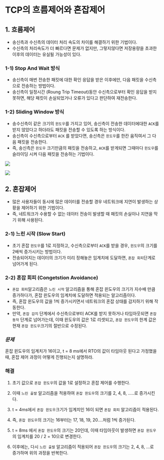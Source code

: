 # TCP의 흐름제어와 혼잡제어

## 1. 흐름제어

- 송신측과 수신측의 데이터 처리 속도의 차이를 해결하기 위한 기법이다.
- 수신측의 처리속도가 더 빠르다면 문제가 없지만, 그렇지않다면 저장용량을 초과한 이후의 데이터는 유실될 가능성이 있다.



### 1-1) Stop And Wait 방식

- 송신측이 매번 전송한 패킷에 대한 확인 응답을 받은 이후에만, 다음 패킷을 수신측으로 전송하는 방법이다.
- 송신측이 일정시간 (Roung Trip Timeout)동안 수신측으로부터 확인 응답을 받지 못하면, 해당 패킷이 손실되었거나 오류가 있다고 판단하여 재전송한다.



### 1-2) Sliding Window 방식

- 송수신측이 같은 크기의 `윈도우`를 가지고 있어, 송신측이 전송한 데이터에대한 `ACK`를 받지 않았다고 하더라도 패킷을 전송할 수 있도록 하는 방식이다.
- 송신측이 수신측으로부터 `ACK` 를 받았다면, 송신측은 `윈도우`를 한칸 움직여서 그 다음 패킷을 전송한다.
- 즉, 송신측은 `윈도우` 크기만큼의 패킷을 전송하고, `ACK`를 받게되면 그때마다 `윈도우`를 슬라이딩 시켜 다음 패킷을 전송하는 기법이다.

![](http://www.ktword.co.kr//img_data/1469_1.jpg)



![](http://www.ktword.co.kr//img_data/1469_2.JPG)



## 2. 혼잡제어

- 많은 사용자들이 동시에 많은 데이터를 전송할 경우 네트워크에 지연이 발생하는 상황을 제어하기 위한 기법이다.
- 즉, 네트워크가 수용할 수 없는 데이터 전송이 발생할 때 패킷의 손실이나 지연을 막기 위해 사용된다.



### 2-1) 느린 시작 (Slow Start)

- 초기 혼잡 `윈도우`를 1로 지정하고, 수신측으로부터 `ACK`를 받을 경우, `윈도우`의 크기를 2배씩 증가시키는 방법이다.
- 전송되어지는 데이터의 크기가 미리 정해놓은 임계치에 도달하면, `혼잡 회피`단계로 넘어가게 된다.



### 2-2) 혼잡 회피 (Congetstion Avoidance)

- `혼잡 회피`알고리즘은 `느린 시작` 알고리즘을 통해 혼잡 윈도우의 크기가 지수배 만큼 증가하다가, 혼잡 윈도우의 임계치에 도달하면 적용되는 알고리즘이다.
- 즉, 혼잡 윈도우의 값을 1씩 증가시키면서 네트워크의 혼잡 상태를 감지하기 위해 작동한다.
- 만약, `혼잡 감지` 단계에서 수신측으로부터 ACK를 받지 못하거나 타임아웃되면 `혼잡 동작` 단계로 넘어가는데, 이때 윈도우의 값은 1로 리셋되고, `혼잡 윈도우`의 한계 값은 현재 `혼잡 윈도우`크기의 절반으로 수정된다.



### *문제*

혼잡 윈도우의 임계치가 16이고, t = 8 ms에서 RTO의 값이 타임아웃 된다고 가정했을 때, 혼잡 제어 과정이 어떻게 진행되는지 설명하라.



### 해결

1. 초기 값으로 `혼잡 윈도우`의 값을 1로 설정하고 혼잡 제어를 수행한다.

2. 이때 `느린 출발` 알고리즘을 적용하여 `혼잡 윈도우`의 크기를 2, 4, 8, .....로 증가시킨다.
3. t = 4ms에서 `혼잡 윈도우`크기가 임계치인 16이 되면  `혼잡 회피` 알고리즘이 적용된다.
4. 즉, `혼잡 윈도우`의 크기는 16부터는 17, 18, 19, 20....처럼 1씩 증가된다.
5. t = 8ms 에서 `혼잡 윈도우`의 크기는 20인데, 이때 타임아웃이 발생하면 `혼잡 윈도우`의 임계치를 20 / 2 = 10으로 변경한다.
6. 이후에는, 다시 `느린 출발` 알고리즘이 적용되어 `혼잡 윈도우`의 크기는 2, 4, 8, ...로 증가하며 위의 과정을 반복한다.